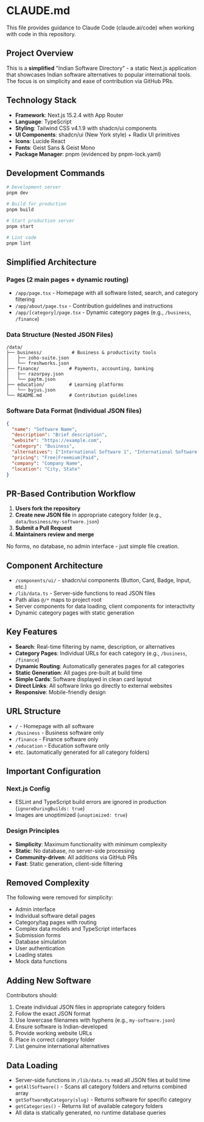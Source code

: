 # CLAUDE.md

This file provides guidance to Claude Code (claude.ai/code) when working with code in this repository.

## Project Overview

This is a **simplified** "Indian Software Directory" - a static Next.js application that showcases Indian software alternatives to popular international tools. The focus is on simplicity and ease of contribution via GitHub PRs.

## Technology Stack

- **Framework**: Next.js 15.2.4 with App Router
- **Language**: TypeScript
- **Styling**: Tailwind CSS v4.1.9 with shadcn/ui components
- **UI Components**: shadcn/ui (New York style) + Radix UI primitives
- **Icons**: Lucide React
- **Fonts**: Geist Sans & Geist Mono
- **Package Manager**: pnpm (evidenced by pnpm-lock.yaml)

## Development Commands

```bash
# Development server
pnpm dev

# Build for production
pnpm build

# Start production server
pnpm start

# Lint code
pnpm lint
```

## Simplified Architecture

### Pages (2 main pages + dynamic routing)
- `/app/page.tsx` - Homepage with all software listed, search, and category filtering
- `/app/about/page.tsx` - Contribution guidelines and instructions
- `/app/[category]/page.tsx` - Dynamic category pages (e.g., `/business`, `/finance`)

### Data Structure (Nested JSON Files)
```
/data/
├── business/           # Business & productivity tools
│   ├── zoho-suite.json
│   └── freshworks.json
├── finance/           # Payments, accounting, banking
│   ├── razorpay.json
│   └── paytm.json
├── education/         # Learning platforms
│   └── byjus.json
└── README.md          # Contribution guidelines
```

### Software Data Format (Individual JSON files)
```json
{
  "name": "Software Name",
  "description": "Brief description",
  "website": "https://example.com",
  "category": "Business",
  "alternatives": ["International Software 1", "International Software 2"],
  "pricing": "Free|Freemium|Paid",
  "company": "Company Name",
  "location": "City, State"
}
```

## PR-Based Contribution Workflow

1. **Users fork the repository**
2. **Create new JSON file** in appropriate category folder (e.g., `data/business/my-software.json`)
3. **Submit a Pull Request**
4. **Maintainers review and merge**

No forms, no database, no admin interface - just simple file creation.

## Component Architecture

- `/components/ui/` - shadcn/ui components (Button, Card, Badge, Input, etc.)
- `/lib/data.ts` - Server-side functions to read JSON files
- Path alias `@/*` maps to project root
- Server components for data loading, client components for interactivity
- Dynamic category pages with static generation

## Key Features

- **Search**: Real-time filtering by name, description, or alternatives
- **Category Pages**: Individual URLs for each category (e.g., `/business`, `/finance`)
- **Dynamic Routing**: Automatically generates pages for all categories
- **Static Generation**: All pages pre-built at build time
- **Simple Cards**: Software displayed in clean card layout
- **Direct Links**: All software links go directly to external websites
- **Responsive**: Mobile-friendly design

## URL Structure

- `/` - Homepage with all software
- `/business` - Business software only
- `/finance` - Finance software only
- `/education` - Education software only
- etc. (automatically generated for all category folders)

## Important Configuration

### Next.js Config
- ESLint and TypeScript build errors are ignored in production (`ignoreDuringBuilds: true`)
- Images are unoptimized (`unoptimized: true`)

### Design Principles
- **Simplicity**: Maximum functionality with minimum complexity
- **Static**: No database, no server-side processing
- **Community-driven**: All additions via GitHub PRs
- **Fast**: Static generation, client-side filtering

## Removed Complexity

The following were removed for simplicity:
- Admin interface
- Individual software detail pages
- Category/tag pages with routing
- Complex data models and TypeScript interfaces
- Submission forms
- Database simulation
- User authentication
- Loading states
- Mock data functions

## Adding New Software

Contributors should:
1. Create individual JSON files in appropriate category folders
2. Follow the exact JSON format
3. Use lowercase filenames with hyphens (e.g., `my-software.json`)
4. Ensure software is Indian-developed
5. Provide working website URLs
6. Place in correct category folder
7. List genuine international alternatives

## Data Loading

- Server-side functions in `/lib/data.ts` read all JSON files at build time
- `getAllSoftware()` - Scans all category folders and returns combined array
- `getSoftwareByCategory(slug)` - Returns software for specific category
- `getCategories()` - Returns list of available category folders
- All data is statically generated, no runtime database queries
